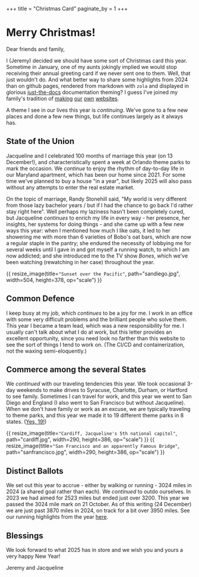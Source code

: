 ﻿+++
title = "Christmas Card"
paginate_by = 1
+++

# Merry Christmas!

Dear friends and family,

I (Jeremy) decided we should have some sort of Christmas card this year.
Sometime in January, one of my aunts jokingly implied we would stop receiving
their annual greeting card if we never sent one to them. Well, that just
wouldn't do. And what better way to share some highlights from 2024 than on
github pages, rendered from markdown with `zola` and displayed in glorious
[just-the-docs](https://github.com/jakeswenson/zola-just-the-docs) documentation
theming? I guess I've joined my family's tradition of
[making](https://scribeofworlds.com/)
[our](https://southwickcoaching.com/)
[own](https://wegetscammedforyou.com/)
[websites](https://southwickfamilyfarm.com/).

A theme I see in our lives this year is _continuing_. We've gone to a few new
places and done a few new things, but life continues largely as it always has.

## State of the Union
Jacqueline and I celebrated 100 months of marriage this year (on 13 December!),
and characteristically spent a week at Orlando theme parks to mark the
occasion. We _continue_ to enjoy the rhythm of day-to-day life in our Maryland
apartment, which has been our home since 2021. For some time we've planned to
buy a house "in a year", but likely 2025 will also pass without any attempts to
enter the real estate market.

On the topic of marriage, Randy Stonehill said, "My world is very different from
those lazy bachelor years / but if I had the chance to go back I'd rather stay
right here". Well perhaps my laziness hasn't been completely cured, but
Jacqueline _continues_ to enrich my life in every way - her presence, her
insights, her systems for doing things - and she came up with a few new ways
this year: when I mentioned how much I like oats, it led to her showering me
with more than 6 varieties of Bobo's oat bars, which are now a regular staple in
the pantry; she endured the necessity of lobbying me for several weeks until I
gave in and got myself a running watch, to which I am now addicted; and she
introduced me to the TV show _Bones_, which we've been watching (rewatching in
her case) throughout the year.

{{ resize_image(title=`"Sunset over the Pacific"`, path="sandiego.jpg", width=504, height=378, op="scale") }}

## Common Defence
I keep busy at my job, which _continues_ to be a joy for me. I work in an office
with some very difficult problems and the brilliant people who solve them. This
year I became a team lead, which was a new responsibility for me. I usually
can't talk about what I do at work, but this letter provides an excellent
opportunity, since you need look no farther than this website to see the sort of
things I tend to work on. (The CI/CD and containerization, not the waxing
semi-eloquently.)

## Commerce among the several States
We _continued_ with our traveling tendencies this year. We took occasional 3-day
weekends to make drives to Syracuse, Charlotte, Durham, or Hartford to see
family. Sometimes I can travel for work, and this year we went to San Diego and
England (I also went to San Francisco but without Jacqueline). When we don't
have family or work as an excuse, we are typically traveling to theme parks, and
this year we made it to 19 different theme parks in 8 states.
([Yes, 19!](@/2024-theme-parks.md))

{{ resize_image(title=`"Cardiff, Jacqueline's 5th national capitol"`, path="cardiff.jpg", width=290, height=386, op="scale") }} {{ resize_image(title=`"San Francisco and an apparently Famous Bridge"`, path="sanfrancisco.jpg", width=290, height=386, op="scale") }}

## Distinct Ballots
We set out this year to accrue - either by walking or running - 3024 miles in
2024 (a shared goal rather than each). We _continued_ to outdo ourselves. In
2023 we had aimed for 2523 miles but ended just over 3200. This year we passed
the 3024 mile mark on 21 October. As of this writing (24 December) we are just
past 3870 miles in 2024, on track for a bit over 3950 miles. See our running
highlights from the year [here](@/2024-running.md).

## Blessings
We look forward to what 2025 has in store and we wish you and yours a very happy
New Year!

Jeremy and Jacqueline